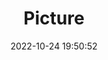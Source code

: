 ---
weight: 1
images:
- /images/edited/143.jpeg
title: Picture
date: 2022-10-24 19:50:52
tags: [luminar neo,work,person,car]
---